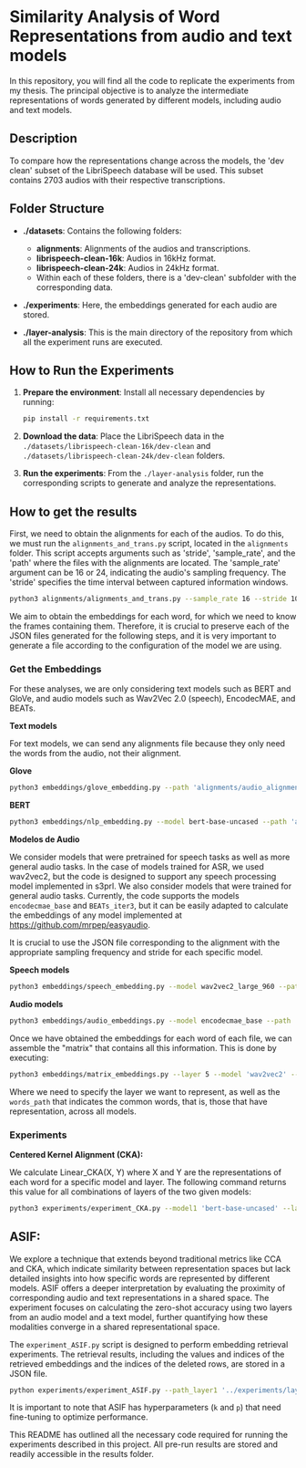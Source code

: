 # Similarity Analysis of Word Representations from audio and text models

In this repository, you will find all the code to replicate the experiments from my thesis. The principal objective is to analyze the intermediate representations of words generated by different models, including audio and text models.

## Description

To compare how the representations change across the models, the 'dev clean' subset of the LibriSpeech database will be used. This subset contains 2703 audios with their respective transcriptions.

## Folder Structure

- **./datasets**: Contains the following folders:
  - **alignments**: Alignments of the audios and transcriptions.
  - **librispeech-clean-16k**: Audios in 16kHz format.
  - **librispeech-clean-24k**: Audios in 24kHz format.
  - Within each of these folders, there is a 'dev-clean' subfolder with the corresponding data.

- **./experiments**: Here, the embeddings generated for each audio are stored.

- **./layer-analysis**: This is the main directory of the repository from which all the experiment runs are executed.

## How to Run the Experiments

1. **Prepare the environment**: Install all necessary dependencies by running:
    ```bash
    pip install -r requirements.txt
    ```
2. **Download the data**: Place the LibriSpeech data in the `./datasets/librispeech-clean-16k/dev-clean` and `./datasets/librispeech-clean-24k/dev-clean` folders.

3. **Run the experiments**: From the `./layer-analysis` folder, run the corresponding scripts to generate and analyze the representations.

## How to get the results

First, we need to obtain the alignments for each of the audios. To do this, we must run the `alignments_and_trans.py` script, located in the `alignments` folder. This script accepts arguments such as 'stride', 'sample_rate', and the 'path' where the files with the alignments are located. The 'sample_rate' argument can be 16 or 24, indicating the audio's sampling frequency. The 'stride' specifies the time interval between captured information windows.

```bash
python3 alignments/alignments_and_trans.py --sample_rate 16 --stride 10 --path '../datasets/alignments'
```

We aim to obtain the embeddings for each word, for which we need to know the frames containing them. Therefore, it is crucial to preserve each of the JSON files generated for the following steps, and it is very important to generate a file according to the configuration of the model we are using.


### Get the Embeddings

For these analyses, we are only considering text models such as BERT and GloVe, and audio models such as Wav2Vec 2.0 (speech), EncodecMAE, and BEATs.

**Text models**

For text models, we can send any alignments file because they only need the words from the audio, not their alignment.

**Glove**

```bash
python3 embeddings/glove_embedding.py --path 'alignments/audio_alignments_20_16.json'
```

**BERT**

```bash
python3 embeddings/nlp_embedding.py --model bert-base-uncased --path 'alignments/audio_alignments_20_16.json' --device 'cuda'
```

**Modelos de Audio**

We consider models that were pretrained for speech tasks as well as more general audio tasks. In the case of models trained for ASR, we used wav2vec2, but the code is designed to support any speech processing model implemented in s3prl. 
We also consider models that were trained for general audio tasks. Currently, the code supports the models `encodecmae_base` and `BEATs_iter3`, but it can be easily adapted to calculate the embeddings of any model implemented at https://github.com/mrpep/easyaudio. 

It is crucial to use the JSON file corresponding to the alignment with the appropriate sampling frequency and stride for each specific model.

**Speech models**

```bash
python3 embeddings/speech_embedding.py --model wav2vec2_large_960 --path 'alignments/audio_alignments_20_16.json' --device 'cuda'
```

**Audio models**

```bash
python3 embeddings/audio_embeddings.py --model encodecmae_base --path 'alignments/audio_alignments_13.33_24.json' --device 'cuda'
```

Once we have obtained the embeddings for each word of each file, we can assemble the "matrix" that contains all this information. This is done by executing:

```bash
python3 embeddings/matrix_embeddings.py --layer 5 --model 'wav2vec2' --words_path 'words_in_order1.json'
``` 

Where we need to specify the layer we want to represent, as well as the `words_path` that indicates the common words, that is, those that have representation, across all models.

### Experiments


**Centered Kernel Alignment (CKA):**

We calculate Linear_CKA(X, Y) where X and Y are the representations of each word for a specific model and layer. The following command returns this value for all combinations of layers of the two given models:

```bash
python3 experiments/experiment_CKA.py --model1 'bert-base-uncased' --layer1 12 --model2 'wav2vec2_large_960' --layer2 24
``` 

## ASIF:

We explore a technique that extends beyond traditional metrics like CCA and CKA, which indicate similarity between representation spaces but lack detailed insights into how specific words are represented by different models. ASIF offers a deeper interpretation by evaluating the proximity of corresponding audio and text representations in a shared space. The experiment focuses on calculating the zero-shot accuracy using two layers from an audio model and a text model, further quantifying how these modalities converge in a shared representational space.

The `experiment_ASIF.py` script is designed to perform embedding retrieval experiments. The retrieval results, including the values and indices of the retrieved embeddings and the indices of the deleted rows, are stored in a JSON file. 

```bash
python experiments/experiment_ASIF.py --path_layer1 '../experiments/layers/embeddings_layer6_wav2vec2.json' --path_layer2 '../experiments/layers/embeddings_layer0_glove.json' --k 600 --p 4 --keys 'words_in_order1.json'
``` 

It is important to note that ASIF has hyperparameters (`k` and `p`) that need fine-tuning to optimize performance.


This README has outlined all the necessary code required for running the experiments described in this project. All pre-run results are stored and readily accessible in the results folder.